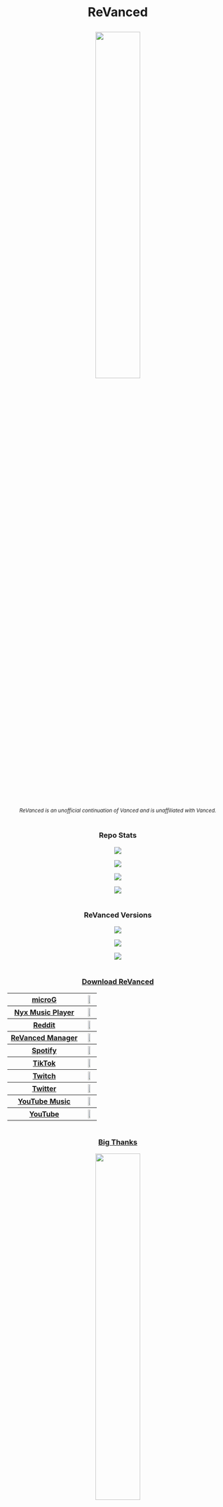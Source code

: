 # <p align="center"> ReVanced </p>

<p align="center">
<img src="https://is.gd/3We1to" style="width: 45%">
</p>

<p align="center">
<sub>
<i>
ReVanced is an unofficial continuation of Vanced and is unaffiliated with Vanced.
</i>
</sub>
</p>

#

### <p align="center"> Repo Stats </p>

<p align="center">
<a href="https://is.gd/7Guzoq">
<img src="https://is.gd/3nm2yq">
</a>
</p>

<p align="center">
<a href="https://is.gd/jYA7BY">
<img src="https://is.gd/vvohGP">
</a>
</p>

<p align="center">
<a href="https://is.gd/3eJ6uZ">
<img src="https://is.gd/z310g9">
</a>
</p>

<p align="center">
<img src="https://is.gd/h8qCRh">
</p>

#

### <p align="center"> ReVanced Versions </p>

<p align="center">
<a href="https://is.gd/XrXuYH">
<img src="https://is.gd/yEgnzO">
</a>
</p>

<p align="center">
<a href="https://is.gd/qPVWKP">
<img src="https://is.gd/KxC7mV">
</a>
</p>

<p align="center">
<a href="https://is.gd/QGEbzP">
<img src="https://is.gd/wH7KH6">
</p>

#

### <p align="center"> Download ReVanced </p>

<p align="center">
<table>

<tr>
<th>
microG
</th>
<th>
<a href="https://is.gd/bNc41D">
<img src="https://is.gd/x2Kgig" style="width: 50%">
</a>
</th>
</tr>

<tr>
<th>
Nyx Music Player
</th>
<th>
<a href="https://is.gd/6DGkB1">
<img src="https://is.gd/x2Kgig" style="width: 50%">
</a>
</th>
</tr>

<tr>
<th>
Reddit
</th>
<th>
<a href="https://is.gd/4vQ8j9">
<img src="https://is.gd/x2Kgig" style="width: 50%">
</a>
</th>
</tr>

<tr>
<th>
ReVanced Manager
</th>
<th>
<a href="https://is.gd/vr96aU">
<img src="https://is.gd/x2Kgig" style="width: 50%">
</a>
</th>
</tr>

<tr>
<th>
Spotify
</th>
<th>
<a href="https://is.gd/byNb8V">
<img src="https://is.gd/x2Kgig" style="width: 50%">
</a>
</th>
</tr>

<tr>
<th>
TikTok
</th>
<th>
<a href="https://is.gd/F21l05">
<img src="https://is.gd/x2Kgig" style="width: 50%">
</a>
</th>
</tr>

<tr>
<th>
Twitch
</th>
<th>
<a href="https://is.gd/S66GQB">
<img src="https://is.gd/x2Kgig" style="width: 50%">
</a>
</th>
</tr>

<tr>
<th>
Twitter
</th>
<th>
<a href="https://is.gd/TAZHMa">
<img src="https://is.gd/x2Kgig" style="width: 50%">
</a>
</th>
</tr>

<tr>
<th>
YouTube Music
</th>
<th>
<a href="https://is.gd/iyefSo">
<img src="https://is.gd/x2Kgig" style="width: 50%">
</a>
</th>
</tr>

<tr>
<th>
YouTube
</th>
<th>
<a href="https://is.gd/pu3qBh">
<img src="https://is.gd/x2Kgig" style="width: 50%">
</a>
</th>
</tr>

</table>
</p>

#

### <p align="center"> Big Thanks </p>

<p align="center">
<a href="https://is.gd">
<img src="https://is.gd/isgdlogo.jpg" style="width: 45%">
</a>
</p>

<p align="center">
<a href="https://is.gd/62PEQK">
<img src="https://is.gd/mCmxLM" style="width: 45%">
</a>
</p>

<p align="center">
<a href="https://is.gd/3q5h5T">
<img src="https://is.gd/6S35UG" style="width: 45%">
</a>
</p>
